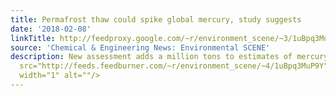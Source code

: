 ```yaml
---
title: Permafrost thaw could spike global mercury, study suggests
date: '2018-02-08'
linkTitle: http://feedproxy.google.com/~r/environment_scene/~3/1uBpq3MuP9Y/Permafrost-thaw-spike-global-mercury.html
source: 'Chemical & Engineering News: Environmental SCENE'
description: New assessment adds a million tons to estimates of mercury in soil<img
  src="http://feeds.feedburner.com/~r/environment_scene/~4/1uBpq3MuP9Y" height="1"
  width="1" alt=""/>
---
```

